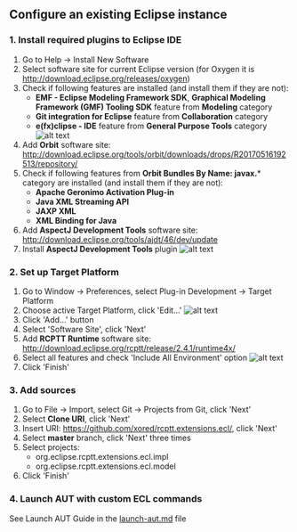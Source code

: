 ## Configure an existing Eclipse instance

### 1. Install required plugins to Eclipse IDE

1. Go to Help \-> Install New Software
2. Select software site for current Eclipse version (for Oxygen it is http://download.eclipse.org/releases/oxygen)
3. Check if following features are installed (and install them if they are not):
    * **EMF - Eclipse Modeling Framework SDK**, **Graphical Modeling Framework (GMF) Tooling SDK** feature from **Modeling** category
    * **Git integration for Eclipse** feature from **Collaboration** category
    * **e(fx)clipse - IDE** feature from **General Purpose Tools** category
![alt text](https://github.com/xored/rcptt.extensions.ecl/raw/master/docs/images/oxygen-features.png)
4. Add **Orbit** software site: http://download.eclipse.org/tools/orbit/downloads/drops/R20170516192513/repository/
5. Check if following features from **Orbit Bundles By Name: javax.*** category are installed (and install them if they are not):
    * **Apache Geronimo Activation Plug-in**
    * **Java XML Streaming API**
    * **JAXP XML**
    * **XML Binding for Java**
6. Add **AspectJ Development Tools** software site: http://download.eclipse.org/tools/ajdt/46/dev/update
7. Install **AspectJ Development Tools** plugin
![alt text](https://github.com/xored/rcptt.extensions.ecl/raw/master/docs/images/aspectj-feature.png)

### 2. Set up Target Platform

1. Go to Window \-> Preferences, select Plug-in Development \-> Target Platform
2. Choose active Target Platform, click 'Edit...'
![alt text](https://github.com/xored/rcptt.extensions.ecl/raw/master/docs/images/target-platform.png)
3. Click 'Add...' button
4. Select 'Software Site', click 'Next'
5. Add **RCPTT Runtime** software site: http://download.eclipse.org/rcptt/release/2.4.1/runtime4x/
6. Select all features and check 'Include All Environment' option
![alt text](https://github.com/xored/rcptt.extensions.ecl/raw/master/docs/images/rcptt-runtime.png)
7. Click 'Finish'

### 3. Add sources

1. Go to File \-> Import, select Git \-> Projects from Git, click 'Next'
2. Select **Clone URI**, click 'Next'
3. Insert URI: https://github.com/xored/rcptt.extensions.ecl/, click 'Next'
4. Select **master** branch, click 'Next' three times
5. Select projects:
    * org.eclipse.rcptt.extensions.ecl.impl
    * org.eclipse.rcptt.extensions.ecl.model
6. Click 'Finish'

### 4. Launch AUT with custom ECL commands

See Launch AUT Guide in the [launch-aut.md](https://github.com/xored/rcptt.extensions.ecl/blob/master/docs/launch-aut.md) file
